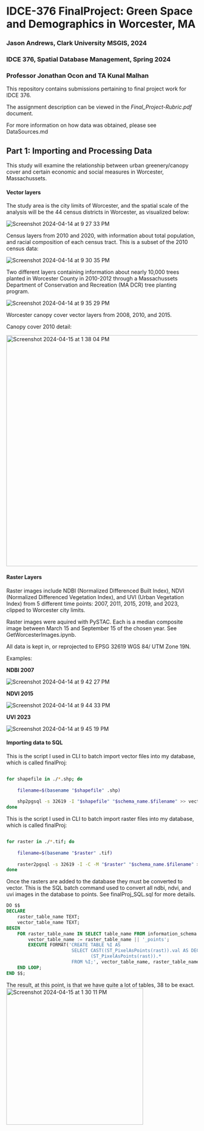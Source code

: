 # IDCE-376 FinalProject: Green Space and Demographics in Worcester, MA

### Jason Andrews, Clark University MSGIS, 2024
### IDCE 376, Spatial Database Management, Spring 2024
### Professor Jonathan Ocon and TA Kunal Malhan

This repository contains submissions pertaining to final project work for IDCE 376.

The assignment description can be viewed in the *Final_Project-Rubric.pdf* document.

For more information on how data was obtained, please see DataSources.md

## Part 1: Importing and Processing Data

This study will examine the relationship between urban greenery/canopy cover and certain economic and social measures in Worcester, Massachussets. 

#### Vector layers

The study area is the city limits of Worcester, and the spatial scale of the analysis will be the 44 census districts in Worcester, as visualized below:

![Screenshot 2024-04-14 at 9 27 33 PM](https://github.com/andrews-j/IDCE-376_FinalProject/assets/26927475/5a63beb5-057f-4372-af2c-cbc16d154f6a)

Census layers from 2010 and 2020, with information about total population, and racial composition of each census tract. This is a subset of the 2010 census data:

![Screenshot 2024-04-14 at 9 30 35 PM](https://github.com/andrews-j/IDCE-376_FinalProject/assets/26927475/7008a268-850c-4f0c-860a-d656f19596c2)

Two different layers containing information about nearly 10,000 trees planted in Worcester County in 2010-2012 through a Massachussets Department of Conservation and Recreation (MA DCR) tree planting program.

![Screenshot 2024-04-14 at 9 35 29 PM](https://github.com/andrews-j/IDCE-376_FinalProject/assets/26927475/f1710f8f-d12c-4d8e-834c-b92846e08c8e)

Worcester canopy cover vector layers from 2008, 2010, and 2015.

Canopy cover 2010 detail:

<img width="609" alt="Screenshot 2024-04-15 at 1 38 04 PM" src="https://github.com/andrews-j/IDCE-376_FinalProject/assets/26927475/a1878029-529c-48d9-a247-01cd1bda83af">


#### Raster Layers

Raster images include NDBI (Normalized Differenced Built Index), NDVI (Normalized Differenced Vegetation Index), and UVI (Urban Vegetation Index) from 5 different time points: 2007, 2011, 2015, 2019, and 2023, clipped to Worcester city limits. 

Raster images were aquired with PySTAC. Each is a median composite image between March 15 and September 15 of the chosen year. See GetWorcesterImages.ipynb.

All data is kept in, or reprojected to EPSG 32619 WGS 84/ UTM Zone 19N.

Examples:

**NDBI 2007**

![Screenshot 2024-04-14 at 9 42 27 PM](https://github.com/andrews-j/IDCE-376_FinalProject/assets/26927475/45c41895-83cd-4436-9c0f-aa02297040d5)

**NDVI 2015**

![Screenshot 2024-04-14 at 9 44 33 PM](https://github.com/andrews-j/IDCE-376_FinalProject/assets/26927475/c88b0a3a-00e9-4f8e-8cdc-a72ef3384706)

**UVI 2023**

![Screenshot 2024-04-14 at 9 45 19 PM](https://github.com/andrews-j/IDCE-376_FinalProject/assets/26927475/9b0eef3e-7da8-4072-a880-4ab88805d2b3)

#### Importing data to SQL

This is the script I used in CLI to batch import vector files into my database, which is called finalProj:

```bash

for shapefile in ./*.shp; do
    
    filename=$(basename "$shapefile" .shp)
    
    shp2pgsql -s 32619 -I "$shapefile" "$schema_name.$filename" >> vectorImport.sql
done

```


This is the script I used in CLI to batch import raster files into my database, which is called finalProj:

```bash

for raster in ./*.tif; do
    
    filename=$(basename "$raster" .tif)
    
    raster2pgsql -s 32619 -I -C -M "$raster" "$schema_name.$filename" >> rasterImport.sql
done

```

Once the rasters are added to the database they must be converted to vector. This is the SQL batch command used to convert all ndbi, ndvi, and uvi images in the database to points.
See finalProj_SQL.sql for more details.

```sql
DO $$
DECLARE
    raster_table_name TEXT;
    vector_table_name TEXT;
BEGIN
    FOR raster_table_name IN SELECT table_name FROM information_schema.tables WHERE table_name LIKE 'ndvi_%' OR table_name LIKE 'ndbi_%' OR table_name LIKE 'uvi_%' LOOP
        vector_table_name := raster_table_name || '_points';
        EXECUTE FORMAT('CREATE TABLE %I AS 
                        SELECT CAST((ST_PixelAsPoints(rast)).val AS DECIMAL) AS float_val, 
                               (ST_PixelAsPoints(rast)).*
                        FROM %I;', vector_table_name, raster_table_name);
    END LOOP;
END $$;
```

The result, at this point, is that we have quite a lot of tables, 38 to be exact.
<img width="360" alt="Screenshot 2024-04-15 at 1 30 11 PM" src="https://github.com/andrews-j/IDCE-376_FinalProject/assets/26927475/7032f3a3-8734-4241-9992-31bc9049d365">



